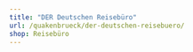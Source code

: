 ```yaml
---
title: "DER Deutschen Reisebüro"
url: /quakenbrueck/der-deutschen-reisebuero/
shop: Reisebüro
---
```

